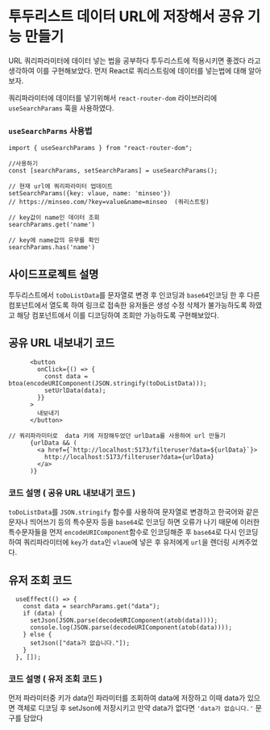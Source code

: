 # 투두리스트 데이터 URL에 저장해서 공유 기능 만들기

URL 쿼리파라미터에 데이터 넣는 법을 공부하다 투두리스트에 적용시키면 좋겠다 라고 생각하여 이를 구현해보았다.
먼저 React로 쿼리스트링에 데이터를 넣는법에 대해 알아보자.

쿼리파라미터에 데이터를 넣기위해서 `react-router-dom` 라이브러리에 `useSearchParams` 훅을 사용하였다.

### `useSearchParms` 사용법
```tsx
import { useSearchParams } from "react-router-dom";

//사용하기
const [searchParams, setSearchParams] = useSearchParams();

// 현재 url에 쿼리파라미터 업데이트
setSearchParams({key: vlaue, name: 'minseo'})
// https://minseo.com/?key=value&name=minseo  (쿼리스트링)

// key값이 name인 데이터 조회
searchParams.get('name')

// key에 name값의 유무를 확인
searchParams.has('name')
```
## 사이드프로젝트 설명
투두리스트에서 `toDoListData`를 문자열로 변경 후 인코딩과 `base64`인코딩 한 후 다른 컴포넌트에서 열도록 하여
링크로 접속한 유저들은 생성 수정 삭제가 불가능하도록 하였고 해당 컴포넌트에서 이를 디코딩하여 조회만 가능하도록 구현해보았다.

## 공유 URL 내보내기 코드

```tsx
      <button
        onClick={() => {
          const data = btoa(encodeURIComponent(JSON.stringify(toDoListData)));
          setUrlData(data);
        }}
      >
        내보내기
      </button>

// 쿼리파라미터로  data 키에 저장해두었던 urlData를 사용하여 url 만들기
      {urlData && (
        <a href={`http://localhost:5173/filteruser?data=${urlData}`}>
          http://localhost:5173/filteruser?data={urlData}
        </a>
      )}
```
### 코드 설명 ( 공유 URL 내보내기 코드 )
`toDoListData`를 `JSON.stringify` 함수를 사용하여 문자열로 변경하고 한국어와 같은 문자나 띄어쓰기 등의 특수문자 등을 `base64`로 인코딩 하면 오류가 나기 때문에
이러한 특수문자들을 먼저 `encodeURIComponent`함수로 인코딩해준 후 `base64`로 다시 인코딩하여 쿼리파라미터에 `key`가 `data`인 `vlaue`에 넣은 후 유저에게 `url`을 렌더링 시켜주었다.

## 유저 조회 코드
```tsx
  useEffect(() => {
    const data = searchParams.get("data");
    if (data) {
      setJson(JSON.parse(decodeURIComponent(atob(data))));
      console.log(JSON.parse(decodeURIComponent(atob(data))));
    } else {
      setJson(["data가 없습니다."]);
    }
  }, []);
```

### 코드 설명 ( 유저 조회 코드 )
먼저 파라미터중 키가 data인 파라미터를 조회하여 data에 저장하고 이때 data가 있으면 객체로 디코딩 후 setJson에 저장시키고
만약 data가 없다면 `'data가 없습니다.'` 문구를 담았다
